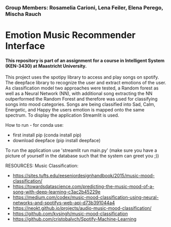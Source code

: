 ### Group Members: Rosamelia Carioni, Lena Feiler, Elena Perego, Mischa Rauch

# Emotion Music Recommender Interface

#### This repository is part of an assignment for a course in Intelligent System (KEN-3430) at Maastricht University.

This project uses the spotipy library to access and play songs on spotify. The deepface library to recognize the user and extract emotions of the user. As classification model two approaches were tested, a Random forest as well as a Neural Network (NN), with additional song extracting the NN outperformed the Random Forest and therefore was used for classifying songs into mood categories. Songs are being classified into Sad, Calm, Energetic, and Happy the users emotion is mapped onto the same spectrum. To display the application Streamlit is used. 

How to run - for conda use: 
- first install pip (conda install pip)
- download deepface (pip install deepface)

To run the application use 'streamlit run main.py' (make sure you have a picture of yourself in the database such that the system can greet you ;))


RESOURCES: 
Music Classification:
- https://sites.tufts.edu/eeseniordesignhandbook/2015/music-mood-classification/
- https://towardsdatascience.com/predicting-the-music-mood-of-a-song-with-deep-learning-c3ac2b45229e
- https://medium.com/codex/music-mood-classification-using-neural-networks-and-spotifys-web-api-d73b391044a4
- https://neokt.github.io/projects/audio-music-mood-classification/
- https://github.com/kvsingh/music-mood-classification
- https://github.com/cristobalvch/Spotify-Machine-Learning

